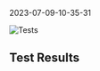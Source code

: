 2023-07-09-10-35-31 

![Tests](https://github.com/xRevx/UnitTestingExercise/actions/workflows/main.yml/badge.svg) 


## Test Results
<?xml version="1.0" encoding="utf-8"?><testsuites><testsuite name="pytest" errors="0" failures="0" skipped="3" tests="9" time="0.077" timestamp="2023-07-09T10:35:18.590844" hostname="fv-az574-349"><testcase classname="test_employee" name="test_init" time="0.001" /><testcase classname="test_employee" name="test_forename" time="0.001" /><testcase classname="test_employee" name="test_surname" time="0.001" /><testcase classname="test_employee" name="test_no_surname" time="0.001" /><testcase classname="test_employee" name="test_birthday_party" time="0.001" /><testcase classname="test_employee" name="test_invalid_short_email" time="0.001"><skipped type="pytest.xfail" message="" /></testcase><testcase classname="test_employee" name="test_invalid_no_at_email" time="0.001"><skipped type="pytest.xfail" message="" /></testcase><testcase classname="test_employee" name="test_salary_raise" time="0.001" /><testcase classname="test_employee" name="test_negative_salary_raise" time="0.001"><skipped type="pytest.xfail" message="" /></testcase></testsuite></testsuites>